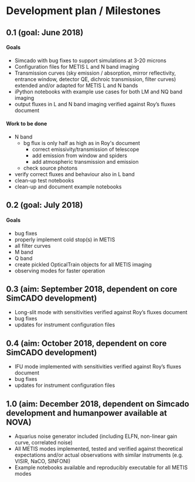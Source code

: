# Development plan / Milestones
## 0.1 (goal: June 2018)

#### Goals
- Simcado with bug fixes to support simulations at 3-20 microns
- Configuration files for METIS L and N band imaging
- Transmission curves (sky emission / absorption, mirror reflectivity, entrance window, detector QE, dichroic transmission, filter curves) extended and/or adapted for METIS L and N bands
- iPython notebooks with example use cases for both LM and NQ band imaging
- output fluxes in L and N band imaging verified against Roy’s fluxes document

#### Work to be done
- N band
	- bg flux is only half as high as in Roy's document
		- correct emissivity/transmission of telescope
		- add emission from window and spiders
		- add atmospheric transmission and emission
	- check source photons
- verify correct fluxes and behaviour also in L band
- clean-up test notebooks
- clean-up and document example notebooks


## 0.2 (goal: July 2018)

#### Goals
- bug fixes
- properly implement cold stop(s) in METIS
- all filter curves
- M band
- Q band
- create pickled OpticalTrain objects for all METIS imaging
- observing modes for faster operation



## 0.3 (aim: September 2018, dependent on core SimCADO development)

- Long-slit mode with sensitivities verified against Roy’s fluxes document
- bug fixes
- updates for instrument configuration files

## 0.4 (aim: October 2018, dependent on core SimCADO development)

- IFU mode implemented with sensitivities verified against Roy’s fluxes document
- bug fixes
- updates for instrument configuration files

## 1.0 (aim: December 2018, dependent on Simcado development and humanpower available at NOVA)

- Aquarius noise generator included (including ELFN, non-linear gain curve, correlated noise)
- All METIS modes implemented, tested and verified against theoretical expectations and/or actual observations with similar instruments (e.g. VISIR, NaCO, SINFONI)
- Example notebooks available and reproducibly executable for all METIS modes